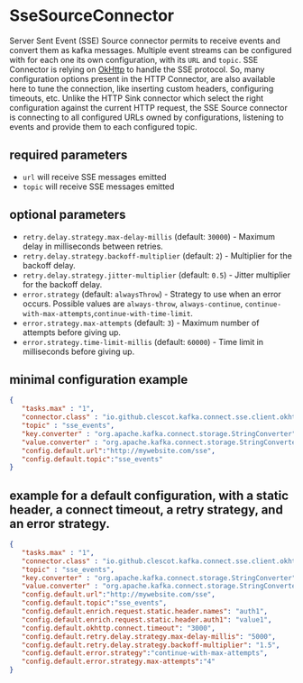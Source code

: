 # SseSourceConnector

Server Sent Event (SSE) Source connector permits to receive events and convert them as kafka messages.
Multiple event streams can be configured with for each one its own configuration, with its `URL` and `topic`.
SSE Connector is relying on [OkHttp](https://square.github.io/okhttp/) to handle the SSE protocol.
So, many configuration options present in the HTTP Connector, are also available here to tune the connection, 
like inserting custom headers, configuring timeouts, etc.
Unlike the HTTP Sink connector which select the right configuration against the current HTTP request, 
the SSE Source connector is connecting to all configured URLs owned by configurations, listening to events 
and provide them to each configured topic.

## required parameters

* `url` will receive SSE messages emitted
* `topic` will receive SSE messages emitted


## optional parameters

* `retry.delay.strategy.max-delay-millis` (default: `30000`) - Maximum delay in milliseconds between retries.
* `retry.delay.strategy.backoff-multiplier` (default: `2`) - Multiplier for the backoff delay.
* `retry.delay.strategy.jitter-multiplier` (default: `0.5`) - Jitter multiplier for the backoff delay.
* `error.strategy` (default: `alwaysThrow`) - Strategy to use when an error occurs. Possible values are 
`always-throw`, `always-continue`, `continue-with-max-attempts`,`continue-with-time-limit`.
* `error.strategy.max-attempts` (default: `3`) - Maximum number of attempts before giving up.
* `error.strategy.time-limit-millis` (default: `60000`) - Time limit in milliseconds before giving up.

    

## minimal configuration example

```json
{
   "tasks.max" : "1",
   "connector.class" : "io.github.clescot.kafka.connect.sse.client.okhttp.SseSourceConnector",
   "topic" : "sse_events",
   "key.converter" : "org.apache.kafka.connect.storage.StringConverter",
   "value.converter" : "org.apache.kafka.connect.storage.StringConverter",
   "config.default.url":"http://mywebsite.com/sse",
   "config.default.topic":"sse_events"
}
```


## example for a default configuration, with a static header, a connect timeout, a retry strategy, and an error strategy.

```json
{
   "tasks.max" : "1",
   "connector.class" : "io.github.clescot.kafka.connect.sse.client.okhttp.SseSourceConnector",
   "topic" : "sse_events",
   "key.converter" : "org.apache.kafka.connect.storage.StringConverter",
   "value.converter" : "org.apache.kafka.connect.storage.StringConverter",
   "config.default.url":"http://mywebsite.com/sse",
   "config.default.topic":"sse_events",
   "config.default.enrich.request.static.header.names": "auth1",
   "config.default.enrich.request.static.header.auth1": "value1",
   "config.default.okhttp.connect.timeout": "3000",
   "config.default.retry.delay.strategy.max-delay-millis": "5000",
   "config.default.retry.delay.strategy.backoff-multiplier": "1.5",
   "config.default.error.strategy":"continue-with-max-attempts",
   "config.default.error.strategy.max-attempts":"4"
}
```